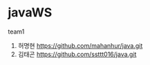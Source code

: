 # javaWS
team1


1. 허명현 https://github.com/mahanhur/java.git
2. 김태곤 https://github.com/ssttt016/java.git
